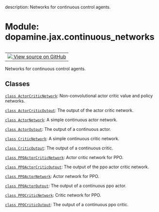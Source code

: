 description: Networks for continuous control agents.

<div itemscope itemtype="http://developers.google.com/ReferenceObject">
<meta itemprop="name" content="dopamine.jax.continuous_networks" />
<meta itemprop="path" content="Stable" />
</div>

# Module: dopamine.jax.continuous_networks

<!-- Insert buttons and diff -->

<table class="tfo-notebook-buttons tfo-api nocontent" align="left">
<td>
  <a target="_blank" href="https://github.com/google/dopamine/tree/master/dopamine/jax/continuous_networks.py">
    <img src="https://www.tensorflow.org/images/GitHub-Mark-32px.png" />
    View source on GitHub
  </a>
</td>
</table>



Networks for continuous control agents.



## Classes

[`class ActorCriticNetwork`](../../dopamine/jax/continuous_networks/ActorCriticNetwork.md): Non-convolutional actor critic value and policy networks.

[`class ActorCriticOutput`](../../dopamine/jax/continuous_networks/ActorCriticOutput.md): The output of the actor critic network.

[`class ActorNetwork`](../../dopamine/jax/continuous_networks/ActorNetwork.md): A simple continuous actor network.

[`class ActorOutput`](../../dopamine/jax/continuous_networks/ActorOutput.md): The output of a continuous actor.

[`class CriticNetwork`](../../dopamine/jax/continuous_networks/CriticNetwork.md): A simple continuous critic network.

[`class CriticOutput`](../../dopamine/jax/continuous_networks/CriticOutput.md): The output of a continuous critic.

[`class PPOActorCriticNetwork`](../../dopamine/jax/continuous_networks/PPOActorCriticNetwork.md): Actor critic network for PPO.

[`class PPOActorCriticOutput`](../../dopamine/jax/continuous_networks/PPOActorCriticOutput.md): The output of the ppo actor critic network.

[`class PPOActorNetwork`](../../dopamine/jax/continuous_networks/PPOActorNetwork.md): Actor network for PPO.

[`class PPOActorOutput`](../../dopamine/jax/continuous_networks/PPOActorOutput.md): The output of a continuous ppo actor.

[`class PPOCriticNetwork`](../../dopamine/jax/continuous_networks/PPOCriticNetwork.md): Critic network for PPO.

[`class PPOCriticOutput`](../../dopamine/jax/continuous_networks/PPOCriticOutput.md): The output of a continuous ppo critic.

